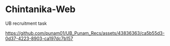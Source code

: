 # Chintanika-Web
UB recruitment task


https://github.com/punam01/UB_Punam_Recs/assets/43836363/ca5b55d3-0d37-4223-8903-ca197dc7b157
